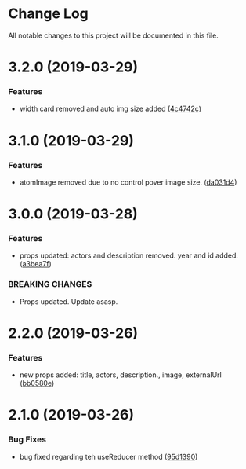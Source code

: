 # Change Log

All notable changes to this project will be documented in this file.

<a name="3.2.0"></a>
# 3.2.0 (2019-03-29)


### Features

* width card removed and auto img size added ([4c4742c](https://github.com/lexbarba/adevinta/commit/4c4742c))



<a name="3.1.0"></a>
# 3.1.0 (2019-03-29)


### Features

* atomImage removed due to no control pover image size. ([da031d4](https://github.com/lexbarba/adevinta/commit/da031d4))



<a name="3.0.0"></a>
# 3.0.0 (2019-03-28)


### Features

* props updated: actors and description removed. year and id added. ([a3bea7f](https://github.com/lexbarba/adevinta/commit/a3bea7f))


### BREAKING CHANGES

* Props updated. Update asasp.



<a name="2.2.0"></a>
# 2.2.0 (2019-03-26)


### Features

* new props added: title, actors, description., image, externalUrl ([bb0580e](https://github.com/lexbarba/adevinta/commit/bb0580e))



<a name="2.1.0"></a>
# 2.1.0 (2019-03-26)


### Bug Fixes

* bug fixed regarding teh useReducer method ([95d1390](https://github.com/lexbarba/adevinta/commit/95d1390))



